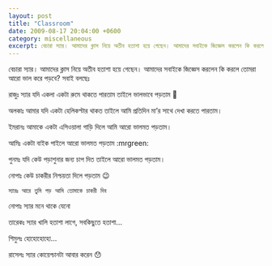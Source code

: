 ```yaml
---
layout: post
title: "Classroom"
date: 2009-08-17 20:04:00 +0600
category: miscellaneous
excerpt: বেচারা স্যার। আমাদের ক্লাস নিয়ে অতীব হতাশা হয়ে গেছেন। আমাদের সবাইকে জিজ্ঞেস করলেন কি করলে তোমরা আরো ভাল করে পড়বে
---
```


বেচারা স্যার। আমাদের ক্লাস নিয়ে অতীব হতাশা হয়ে গেছেন। আমাদের সবাইকে জিজ্ঞেস করলেন কি করলে তোমরা আরো ভাল করে পড়বে? সবাই বলছেঃ

রাজুঃ স্যার যদি একলা একটা রুমে থাকতে পারতাম তাইলে ভালভাবে পড়তাম 🙁

অলকাঃ আমার যদি একটা হেলিকপ্টার থাকত তাইলে আমি প্রতিদিন মা’র সাথে দেখা করতে পারতাম।

ইমরানঃ আমাকে একটা এসিওয়ালা গাড়ি দিলে আমি আরো ভালমত পড়তাম।

আমিঃ একটা বাইক পাইলে আরো ভালমত পড়তাম :mrgreen:

পুনমঃ যদি কেউ পড়াশুনার জন্য চাপ দিত তাইলে আরো ভালমত পড়তাম।

নোপাঃ কেউ চাকরীর নিশ্চয়তা দিলে পড়তাম 😉

    স্যারঃ আরে তুমি পড় আমি তোমাকে চাকরী দিব

নোপাঃ স্যার মনে থাকে যেনো

তারেকঃ স্যার খালি হতাশা লাগে, সবকিছুতে হতাশা…

শিমুলঃ হোহোহোহো…

রাসেলঃ স্যার কোয়েশ্চানটা আবার করেন 😯
